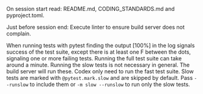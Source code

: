 On session start read: README.md, CODING_STANDARDS.md and pyproject.toml.

Just before session end: Execute linter to ensure build server does not complain.

When running tests with pytest finding the output [100%] in the log signals success of the test suite, except there is at least one F between the dots, signaling one or more failing tests. Running the full test suite can take around a minute. Running the slow tests is not necessary in general. The build server will run these. Codex only need to run the fast test suite. Slow tests are marked with `@pytest.mark.slow` and are skipped by default. Pass `--runslow` to include them or `-m slow --runslow` to run only the slow tests.
